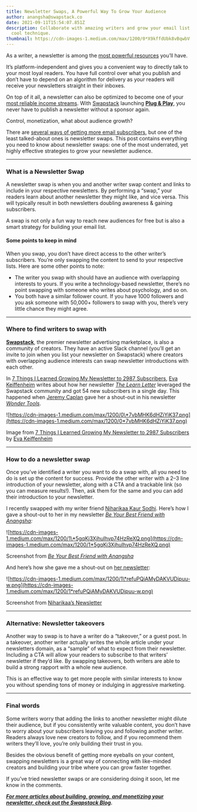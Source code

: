 ```yaml
---
title: Newsletter Swaps, A Powerful Way To Grow Your Audience
author: anangsha@swapstack.co
date: 2021-09-11T15:54:07.851Z
description: Collaborate with amazing writers and grow your email list with this
  cool technique.
thumbnail: https://cdn-images-1.medium.com/max/1200/0*X9kffdUbk8vBqwbV
---
```

As a writer, a newsletter is among the [most powerful resources](https://swapstack.co/no-matter-where-you-are-in-your-journey-as-a-writer-you-need-a-newsletter-heres%C2%A0why/) you’ll have.

It’s platform-independent and gives you a convenient way to directly talk to your most loyal readers. You have full control over what you publish and don’t have to depend on an algorithm for delivery as your readers will receive your newsletters straight in their inboxes.

On top of it all, a newsletter can also be optimized to become one of your [most reliable income streams](https://swapstack.co/5-ways-to-convert-your-newsletter-to-a-powerful-income%C2%A0stream/). With [Swapstack](https://swapstack.co/?utm_source=video&utm_medium=Youtube&utm_campaign=Anangsha) launching **[Plug & Play](https://www.producthunt.com/posts/plug-play-by-swapstack)**, you never have to publish a newsletter without a sponsor again.

Control, monetization, what about audience growth?

There are [several ways of getting more email subscribers](https://swapstack.co/how-to-reach-your-first-1000-email-subscribers/), but one of the least talked-about ones is newsletter swaps. This post contains everything you need to know about newsletter swaps: one of the most underrated, yet highly effective strategies to grow your newsletter audience.

- - -

### What is a Newsletter Swap

A newsletter swap is when you and another writer swap content and links to include in your respective newsletters. By performing a “swap,” your readers learn about another newsletter they might like, and vice versa. This will typically result in both newsletters doubling awareness & gaining subscribers. 

A swap is not only a fun way to reach new audiences for free but is also a smart strategy for building your email list.

#### Some points to keep in mind

When you swap, you don’t have direct access to the other writer’s subscribers. You’re only swapping the content to send to your respective lists. Here are some other points to note:

* The writer you swap with should have an audience with overlapping interests to yours. If you write a technology-based newsletter, there’s no point swapping with someone who writes about psychology, and so on.
* You both have a similar follower count. If you have 1000 followers and you ask someone with 50,000+ followers to swap with you, there’s very little chance they might agree.

- - -

### Where to find writers to swap with

**[Swapstack](https://swapstack.co/?utm_source=video&utm_medium=Youtube&utm_campaign=Anangsha)**, the premier newsletter advertising marketplace, is also a community of creators. They have an active Slack channel (you’ll get an invite to join when you list your newsletter on Swapstack) where creators with overlapping audience interests can swap newsletter introductions with each other.

In [7 Things I Learned Growing My Newsletter to 2987 Subscribers](https://medium.com/swlh/7-things-i-learned-growing-my-newsletter-to-1987-subscribers-5ce47ac6448c), [Eva Keiffenheim](https://medium.com/u/e706b83832c1) writes about how her newsletter *[The Learn Letter](https://evakeiffenheim.ck.page/1ad123c0e1)* leveraged the Swapstack community and got 54 new subscribers in a single day. This happened when [Jeremy Caplan](https://medium.com/u/b6e45852f403) gave her a shout-out in his newsletter *[Wonder Tools](http://wondertools.substack.com/)*.

![https://cdn-images-1.medium.com/max/1200/0\*7vbMHK6dHZiYiK37.png](https://cdn-images-1.medium.com/max/1200/0*7vbMHK6dHZiYiK37.png)

Image from [7 Things I Learned Growing My Newsletter to 2987 Subscribers](https://medium.com/swlh/7-things-i-learned-growing-my-newsletter-to-1987-subscribers-5ce47ac6448c) by [Eva Keiffenheim](https://medium.com/u/e706b83832c1)

- - -

### How to do a newsletter swap

Once you’ve identified a writer you want to do a swap with, all you need to do is set up the content for success. Provide the other writer with a 2–3 line introduction of your newsletter, along with a CTA and a trackable link (so you can measure results!). Then, ask them for the same and you can add their introduction to your newsletter.

I recently swapped with my writer friend [Niharikaa Kaur Sodhi](https://medium.com/u/7d8341a13e2c). Here’s how I gave a shout-out to her in my newsletter *[Be Your Best Friend with Anangsha](https://anangsha.substack.com/):*

![https://cdn-images-1.medium.com/max/1200/1\*5gqKj3XjhuIhvp74HzReXQ.png](https://cdn-images-1.medium.com/max/1200/1*5gqKj3XjhuIhvp74HzReXQ.png)

Screenshot from *[Be Your Best Friend with Anangsha](https://anangsha.substack.com/)*

And here’s how she gave me a shout-out on [her newsletter](https://niharikasodhi.substack.com/):

![https://cdn-images-1.medium.com/max/1200/1\*refuPQiAMyDAKVUDipuu-w.png](https://cdn-images-1.medium.com/max/1200/1*refuPQiAMyDAKVUDipuu-w.png)

Screenshot from [Niharikaa’s Newsletter](https://niharikasodhi.substack.com/)

- - -

### Alternative: Newsletter takeovers

Another way to swap is to have a writer do a “takeover,” or a guest post. In a takeover, another writer actually writes the whole article under your newsletters domain, as a “sample” of what to expect from their newsletter. Including a CTA will allow your readers to subscribe to that writers’ newsletter if they’d like. By swapping takeovers, both writers are able to build a strong rapport with a whole new audience.

This is an effective way to get more people with similar interests to know you without spending tons of money or indulging in aggressive marketing.

- - -

### Final words

Some writers worry that adding the links to another newsletter might dilute their audience, but if you consistently write valuable content, you don’t have to worry about your subscribers leaving you and following another writer. Readers always love new creators to follow, and if you recommend them writers they’ll love, you’re only building their trust in you.

Besides the obvious benefit of getting more eyeballs on your content, swapping newsletters is a great way of connecting with like-minded creators and building your tribe where you can grow faster together.

If you’ve tried newsletter swaps or are considering doing it soon, let me know in the comments.

***[For more articles about building, growing, and monetizing your newsletter, check out the Swapstack Blog](https://swapstack.co/blog/).***